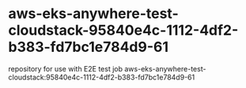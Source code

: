 # aws-eks-anywhere-test-cloudstack-95840e4c-1112-4df2-b383-fd7bc1e784d9-61
repository for use with E2E test job aws-eks-anywhere-test-cloudstack:95840e4c-1112-4df2-b383-fd7bc1e784d9-61
